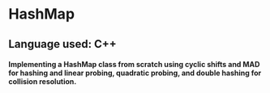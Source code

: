 # HashMap

## Language used: C++ 

#### Implementing a HashMap class from scratch using cyclic shifts and MAD for hashing and linear probing, quadratic probing, and double hashing for collision resolution.